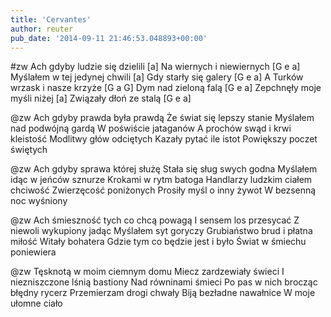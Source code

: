 ```yaml
---
title: 'Cervantes'
author: reuter
pub_date: '2014-09-11 21:46:53.048893+00:00'
---
```


#zw
Ach gdyby ludzie się dzielili [a]
Na wiernych i niewiernych [G e a]
Myślałem w tej jedynej chwili [a]
Gdy starły się galery [G e a]
A Turków wrzask i nasze krzyże [G a G]
Dym nad zieloną falą [G e a]
Zepchnęły moje myśli niżej [a]
Związały dłoń ze stalą [G e a]

@zw
Ach gdyby prawda była prawdą
Że świat się lepszy stanie
Myślałem nad podwójną gardą
W poświście jataganów
A prochów swąd i krwi kleistość
Modlitwy głów odciętych
Kazały pytać ile istot
Powiększy poczet świętych

@zw
Ach gdyby sprawa której służę
Stała się sług swych godna
Myślałem idąc w jeńców sznurze
Krokami w rytm batoga
Handlarzy ludzkim ciałem chciwość
Zwierzęcość poniżonych
Prosiły myśl o inny żywot
W bezsenną noc wyśniony

@zw
Ach śmieszność tych co chcą powagą
I sensem los przesycać
Z niewoli wykupiony jadąc
Myślałem syt goryczy
Grubiaństwo brud i płatna miłość
Witały bohatera
Gdzie tym co będzie jest i było
Świat w śmiechu poniewiera

@zw
Tęsknotą w moim ciemnym domu
Miecz zardzewiały świeci
I niezniszczone lśnią bastiony
Nad równinami śmieci
Po pas w nich brocząc błędny rycerz
Przemierzam drogi chwały
Biją bezładne nawałnice
W moje ułomne ciało